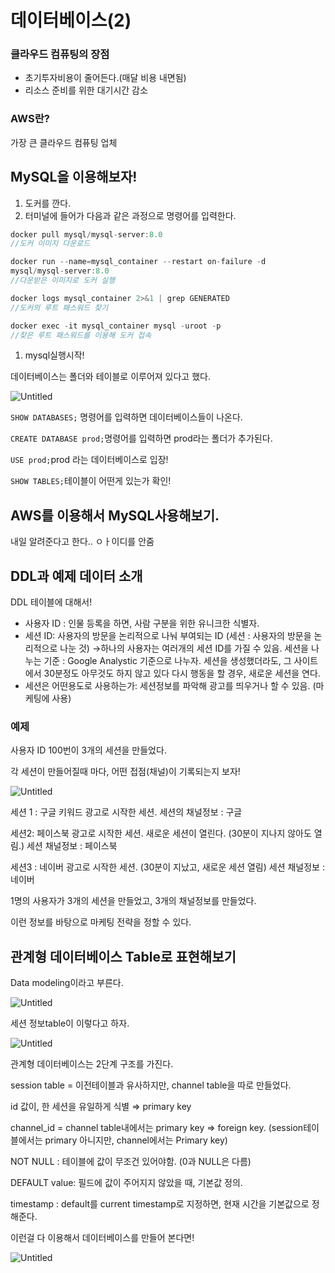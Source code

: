 # 데이터베이스(2)

### 클라우드 컴퓨팅의 장점

- 초기투자비용이 줄어든다.(매달 비용 내면됨)
- 리소스 준비를 위한 대기시간 감소

### AWS란?

가장 큰 클라우드 컴퓨팅 업체

## MySQL을 이용해보자!

1. 도커를 깐다.
2. 터미널에 들어가 다음과 같은 과정으로 명령어를 입력한다. 

```java
docker pull mysql/mysql-server:8.0
//도커 이미지 다운로드

docker run --name=mysql_container --restart on-failure -d
mysql/mysql-server:8.0
//다운받은 이미지로 도커 실행

docker logs mysql_container 2>&1 | grep GENERATED
//도커의 루트 패스워드 찾기

docker exec -it mysql_container mysql -uroot -p
//찾은 루트 패스워드를 이용해 도커 접속
```

1. mysql실행시작!

데이터베이스는 폴더와 테이블로 이루어져 있다고 했다.

![Untitled](%E1%84%83%E1%85%A6%E1%84%8B%E1%85%B5%E1%84%90%E1%85%A5%E1%84%87%E1%85%A6%E1%84%8B%E1%85%B5%E1%84%89%E1%85%B3(2)%200dfcadfac4174526a51e5ceb262a5bb9/Untitled.png)

`SHOW DATABASES;` 명령어를 입력하면 데이터베이스들이 나온다.

`CREATE DATABASE prod;`명령어를 입력하면 prod라는 폴더가 추가된다.

`USE prod;`prod 라는 데이터베이스로 입장!

`SHOW TABLES;`테이블이 어떤게 있는가 확인!

## AWS를 이용해서 MySQL사용해보기.

내일 알려준다고 한다.. ㅇㅏ이디를 안줌

## DDL과 예제 데이터 소개

DDL 테이블에 대해서!

- 사용자 ID : 인물 등록을 하면, 사람 구분을 위한 유니크한 식별자.
- 세션 ID: 사용자의 방문을 논리적으로 나눠 부여되는 ID (세션 : 사용자의 방문을 논리적으로 나눈 것)
→하나의 사용자는 여러개의 세션 ID를 가질 수 있음.
세션을 나누는 기준 : Google Analystic 기준으로 나누자.
세션을 생성했더라도, 그 사이트에서 30분정도 아무것도 하지 않고 있다 다시 행동을 할 경우, 새로운 세션을 연다.
- 세션은 어떤용도로 사용하는가: 세션정보를 파악해 광고를 띄우거나 할 수 있음. (마케팅에 사용)

### 예제

사용자 ID 100번이 3개의 세션을 만들었다. 

각 세션이 만들어질때 마다, 어떤 접점(채널)이 기록되는지 보자!

![Untitled](%E1%84%83%E1%85%A6%E1%84%8B%E1%85%B5%E1%84%90%E1%85%A5%E1%84%87%E1%85%A6%E1%84%8B%E1%85%B5%E1%84%89%E1%85%B3(2)%200dfcadfac4174526a51e5ceb262a5bb9/Untitled%201.png)

세션 1 : 구글 키워드 광고로 시작한 세션. 세션의 채널정보 : 구글

세션2: 페이스북 광고로 시작한 세션. 새로운 세션이 열린다. (30분이 지나지 않아도 열림.)
세션 채널정보 : 페이스북

세션3 : 네이버 광고로 시작한 세션. (30분이 지났고, 새로운 세션 열림) 
세션 채널정보 : 네이버

1명의 사용자가 3개의 세션을 만들었고, 3개의 채널정보를 만들었다.

이런 정보를 바탕으로 마케팅 전략을 정할 수 있다. 

## 관계형 데이터베이스 Table로 표현해보기

Data modeling이라고 부른다.

![Untitled](%E1%84%83%E1%85%A6%E1%84%8B%E1%85%B5%E1%84%90%E1%85%A5%E1%84%87%E1%85%A6%E1%84%8B%E1%85%B5%E1%84%89%E1%85%B3(2)%200dfcadfac4174526a51e5ceb262a5bb9/Untitled%202.png)

세션 정보table이 이렇다고 하자.

![Untitled](%E1%84%83%E1%85%A6%E1%84%8B%E1%85%B5%E1%84%90%E1%85%A5%E1%84%87%E1%85%A6%E1%84%8B%E1%85%B5%E1%84%89%E1%85%B3(2)%200dfcadfac4174526a51e5ceb262a5bb9/Untitled%203.png)

관계형 데이터베이스는 2단계 구조를 가진다. 

session table = 이전테이블과 유사하지만, channel table을 따로 만들었다. 

id 값이, 한 세션을 유일하게 식별 ⇒ primary key

channel_id = channel table내에서는 primary key ⇒ foreign key. (session테이블에서는 primary 아니지만, channel에서는 Primary key)

NOT NULL : 테이블에 값이 무조건 있어야함. (0과 NULL은 다름)

DEFAULT value: 필드에 값이 주어지지 않았을 때, 기본값 정의.

timestamp : default를 current timestamp로 지정하면, 현재 시간을 기본값으로 정해준다.

이런걸 다 이용해서 데이터베이스를  만들어 본다면!

![Untitled](%E1%84%83%E1%85%A6%E1%84%8B%E1%85%B5%E1%84%90%E1%85%A5%E1%84%87%E1%85%A6%E1%84%8B%E1%85%B5%E1%84%89%E1%85%B3(2)%200dfcadfac4174526a51e5ceb262a5bb9/Untitled%204.png)